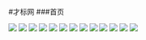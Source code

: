 #才标网 
###首页

![](/assets/1.1-快速办理.jpg)
![](/assets/2-商标服务.jpg)
![](/assets/3-版权服务.jpg)
![](/assets/4-专利服务.jpg)
![](/assets/5-商标交易.jpg)
![](/assets/12.0-购物车页面.jpg)
![](/assets/12.1-支付页面.jpg)
![](/assets/6-设计服务.jpg)
![](/assets/7-才标课堂.jpg)
![](/assets/8-法律服务.jpg)
![](/assets/9.0-商标查询.jpg)
![](/assets/9.1-商标详细.jpg)
![](/assets/10.4我的订单.jpg)


